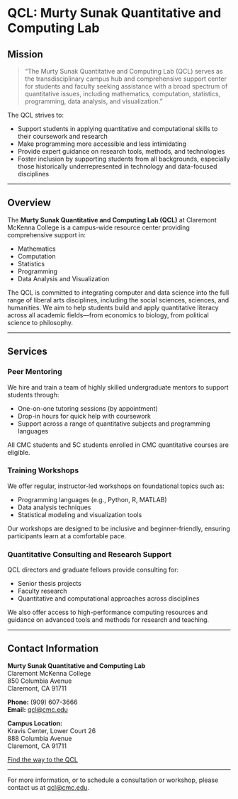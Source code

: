 # QCL: Murty Sunak Quantitative and Computing Lab

## Mission

> “The Murty Sunak Quantitative and Computing Lab (QCL) serves as the transdisciplinary campus hub and comprehensive support center for students and faculty seeking assistance with a broad spectrum of quantitative issues, including mathematics, computation, statistics, programming, data analysis, and visualization.”

The QCL strives to:

- Support students in applying quantitative and computational skills to their coursework and research
- Make programming more accessible and less intimidating
- Provide expert guidance on research tools, methods, and technologies
- Foster inclusion by supporting students from all backgrounds, especially those historically underrepresented in technology and data-focused disciplines

---

## Overview

The **Murty Sunak Quantitative and Computing Lab (QCL)** at Claremont McKenna College is a campus-wide resource center providing comprehensive support in:

- Mathematics  
- Computation  
- Statistics  
- Programming  
- Data Analysis and Visualization  

The QCL is committed to integrating computer and data science into the full range of liberal arts disciplines, including the social sciences, sciences, and humanities. We aim to help students build and apply quantitative literacy across all academic fields—from economics to biology, from political science to philosophy.

---

## Services

### Peer Mentoring

We hire and train a team of highly skilled undergraduate mentors to support students through:

- One-on-one tutoring sessions (by appointment)
- Drop-in hours for quick help with coursework
- Support across a range of quantitative subjects and programming languages

All CMC students and 5C students enrolled in CMC quantitative courses are eligible.

### Training Workshops

We offer regular, instructor-led workshops on foundational topics such as:

- Programming languages (e.g., Python, R, MATLAB)
- Data analysis techniques
- Statistical modeling and visualization tools

Our workshops are designed to be inclusive and beginner-friendly, ensuring participants learn at a comfortable pace.

### Quantitative Consulting and Research Support

QCL directors and graduate fellows provide consulting for:

- Senior thesis projects
- Faculty research
- Quantitative and computational approaches across disciplines

We also offer access to high-performance computing resources and guidance on advanced tools and methods for research and teaching.

---

## Contact Information

**Murty Sunak Quantitative and Computing Lab**  
Claremont McKenna College  
850 Columbia Avenue  
Claremont, CA 91711  

**Phone:** (909) 607-3666  
**Email:** [qcl@cmc.edu](mailto:qcl@cmc.edu)

**Campus Location:**  
Kravis Center, Lower Court 26  
888 Columbia Avenue  
Claremont, CA 91711  

[Find the way to the QCL](#) <!-- Optional: insert a campus map or directions link -->

---

For more information, or to schedule a consultation or workshop, please contact us at [qcl@cmc.edu](mailto:qcl@cmc.edu).
